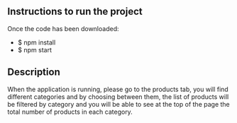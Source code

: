 ## Instructions to run the project
Once the code has been downloaded:

- $ npm install
- $ npm start

## Description
When the application is running, please go to the products tab, you will find different categories and by choosing between them, the list of products will be filtered by category and you will be able to see at the top of the page the total number of products in each category.
